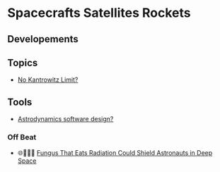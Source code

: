 # Spacecrafts Satellites Rockets

## Developements

## Topics
- [No Kantrowitz Limit?](https://liem.ca/posts/kantrowitz/)

## Tools
- [Astrodynamics software design?](https://www.linkedin.com/posts/andrea-pasquale94_julia-space-mission-design-activity-7114527675217494016-qojC?utm_source=share&utm_medium=member_android&rcm=ACoAAD-ruCgBJnujmeLzmj1X4DpLLTuxktERedQ)

### Off Beat
- 🌐🚀🧬🔧 [Fungus That Eats Radiation Could Shield Astronauts in Deep Space](https://www.linkedin.com/posts/waseem-rehmancpengcmrppmp_technewswithwaseem-engineeringcatchup-techdailyroundup-activity-7331718078071762944-x7KI/?utm_source=share&utm_medium=member_android&rcm=ACoAAD-ruCgBJnujmeLzmj1X4DpLLTuxktERedQ)
